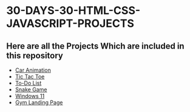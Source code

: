 # 30-DAYS-30-HTML-CSS-JAVASCRIPT-PROJECTS

## Here are all the Projects Which are included in this repository

- [Car Animation](https://github.com/sahilsingh12221802/30-DAYS-30-HTML-CSS-JAVASCRIPT-PROJECTS/tree/main/Car%20Animation)<br>
- [Tic Tac Toe](https://github.com/sahilsingh12221802/30-DAYS-30-HTML-CSS-JAVASCRIPT-PROJECTS/tree/main/Tic%20Tac%20Toe)<br>
- [To-Do List](https://github.com/sahilsingh12221802/30-DAYS-30-HTML-CSS-JAVASCRIPT-PROJECTS/tree/main/To-Do%20List)<br>
- [Snake Game](https://github.com/sahilsingh12221802/30-DAYS-30-HTML-CSS-JAVASCRIPT-PROJECTS/tree/main/Snake%20Game)<br>
- [Windows 11](https://github.com/sahilsingh12221802/30-DAYS-30-HTML-CSS-JAVASCRIPT-PROJECTS/tree/main/Windows%2011)<br>
- [Gym Landing Page](https://github.com/sahilsingh12221802/30-DAYS-30-HTML-CSS-JAVASCRIPT-PROJECTS/tree/main/Gym%20Landing%20Page)
